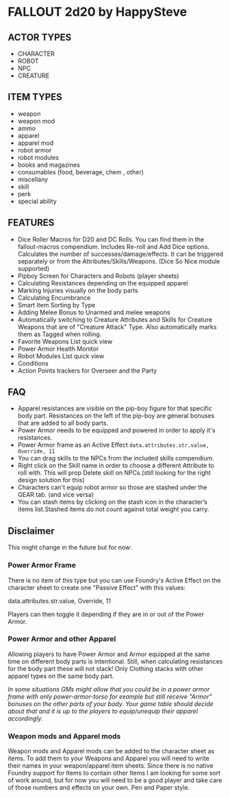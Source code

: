 # FALLOUT 2d20 by HappySteve

## ACTOR TYPES

-   CHARACTER
-   ROBOT
-   NPC
-   CREATURE

## ITEM TYPES

-   weapon
-   weapon mod
-   ammo
-   apparel
-   apparel mod
-   robot armor
-   robot modules
-   books and magazines
-   consumables (food, beverage, chem , other)
-   miscellany
-   skill
-   perk
-   special ability

## FEATURES

-   Dice Roller Macros for D20 and DC Rolls. You can find them in the fallout-macros compendium. Includes Re-roll and Add Dice options. Calculates the number of successes/damage/effects. It can be triggered separately or from the Attributes/Skills/Weapons. (Dice So Nice module supported)
-   Pipboy Screen for Characters and Robots (player sheets)
-   Calculating Resistances depending on the equipped apparel
-   Marking Injuries visually on the body parts
-   Calculating Encumbrance
-   Smart Item Sorting by Type
-   Adding Melee Bonus to Unarmed and melee weapons
-   Automatically switching to Creature Attributes and Skills for Creature Weapons that are of "Creature Attack" Type. Also automatically marks them as Tagged when rolling.
-   Favorite Weapons List quick view
-   Power Armor Health Monitor
-   Robot Modules List quick view
-   Conditions
-   Action Points trackers for Overseer and the Party

## FAQ

-   Apparel resistances are visible on the pip-boy figure for that specific body part. Resistances on the left of the pip-boy are general bonuses that are added to all body parts.
-   Power Armor needs to be equipped and powered in order to apply it's resistances.
-   Power Armor frame as an Active Effect `data.attributes.str.value, Override, 11`
-   You can drag skills to the NPCs from the included skills compendium.
-   Right click on the Skill name in order to choose a different Attribute to roll with. This will prop Delete skill on NPCs.(still looking for the right design solution for this)
-   Characters can't equip robot armor so those are stashed under the GEAR tab. (and vice versa)
-   You can stash items by clicking on the stash icon in the character’s items list.Stashed items do not count against total weight you carry.

## Disclaimer

This might change in the future but for now:

### Power Armor Frame

There is no item of this type but you can use Foundry's Active Effect on the character sheet to create one "Passive Effect" with this values:

data.attributes.str.value, Override, 11

Players can then toggle it depending if they are in or out of the Power Armor.

### Power Armor and other Apparel

Allowing players to have Power Armor and Armor equipped at the same time on different body parts is intentional. Still, when calculating resistances for the body part these will not stack! Only Clothing stacks with other apparel types on the same body part.

_In some situations GMs might allow that you could be in a power armor frame with only power-armor-torso for example but still receive "Armor" bonuses on the other parts of your body. Your game table should decide about that and it is up to the players to equip/unequip their apparel accordingly._

### Weapon mods and Apparel mods

Weapon mods and Apparel mods can be added to the character sheet as items.
To add them to your Weapons and Apparel you will need to write their names in your weapon/apparel item sheets.
Since there is no native Foundry support for Items to contain other Items I am looking for some sort of work around, but for now you will need to be a good player and take care of those numbers and effects on your own. Pen and Paper style.
